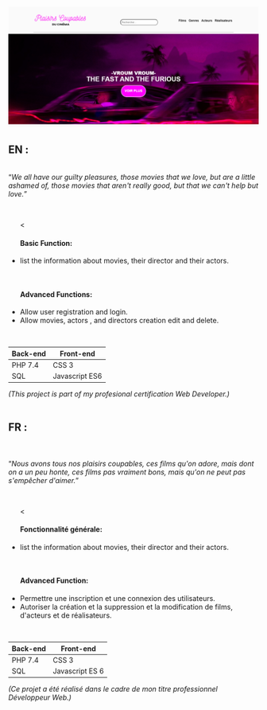 

<img src="IMG/homepage.png">


<h2>EN :</h2> 
<br>
<q><i>We all have our guilty pleasures, those movies that we love, but are a little ashamed of, those movies that aren't really good, but that we can't help but love.</i></q>

<br><ul><<h4>Basic Function:</h4>
  <li>list the information about movies, their director and their actors.</li>

</ul>
<br>
<ul>
  <h4>Advanced Functions:</h4>
  <li>Allow user registration and login.</li>
  <li>Allow movies, actors , and directors creation edit and delete.</li>
</ul>
<br>

Back-end | Front-end
------------ | -------------
PHP 7.4 | CSS 3
SQL | Javascript ES6

*(This project is part of my profesional certification Web Developer.)*
<br>
<br>
<h2>FR :</h2><br>
<br>
<q><i>Nous avons tous nos plaisirs coupables, ces films qu'on adore, mais dont on a un peu honte, ces films pas vraiment bons, mais qu'on ne peut pas s'empêcher d'aimer.</i></q>

<br><ul><<h4>Fonctionnalité générale:</h4>
  <li>list the information about movies, their director and their actors.</li>

</ul>
<br>
<ul>
  <h4> Advanced Function:</h4>
  <li>Permettre une inscription et une connexion des utilisateurs.</li>
  <li>Autoriser la création et la suppression et la modification de films, d'acteurs et de réalisateurs.</li>
</ul>
<br>


Back-end | Front-end
------------ | -------------
PHP 7.4 | CSS 3
SQL | Javascript ES 6

*(Ce projet a été réalisé dans le cadre de mon titre professionnel Développeur Web.)*
